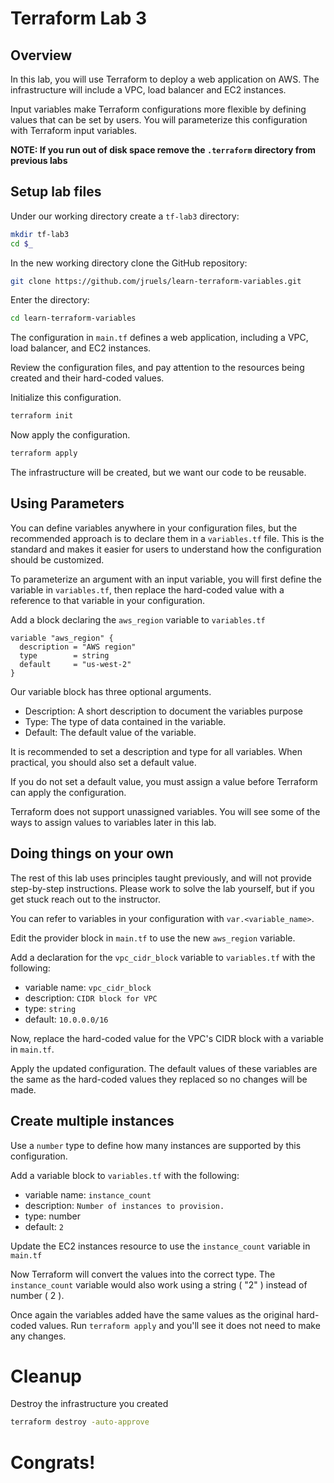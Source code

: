 # Terraform Lab 3

## Overview 
In this lab, you will use Terraform to deploy a web application on AWS. The infrastructure will include a VPC, load balancer and EC2 instances. 

Input variables make Terraform configurations more flexible by defining values that can be set by users. You will parameterize this configuration with Terraform input variables. 

**NOTE: If you run out of disk space remove the `.terraform` directory from previous labs**

## Setup lab files 
Under our working directory create a `tf-lab3` directory:
```sh
mkdir tf-lab3 
cd $_
```

In the new working directory clone the GitHub repository:

```sh
git clone https://github.com/jruels/learn-terraform-variables.git
```

Enter the directory: 
```sh
cd learn-terraform-variables
```

The configuration in `main.tf` defines a web application, including a VPC, load balancer, and EC2 instances.

Review the configuration files, and pay attention to the resources being created and their hard-coded values.

Initialize this configuration.
```sh
terraform init
```

Now apply the configuration.
```sh
terraform apply
```

The infrastructure will be created,  but we want our code to be reusable. 

## Using Parameters

You can define variables anywhere in your configuration files, but the recommended approach is to declare them in a `variables.tf` file. This is the standard and makes it easier for users to understand how the configuration should be customized. 

To parameterize an argument with an input variable, you will first define the variable in `variables.tf`, then replace the hard-coded value with a reference to that variable in your configuration.

Add a block declaring the `aws_region` variable to `variables.tf`

```hcl
variable "aws_region" {
  description = "AWS region"
  type        = string
  default     = "us-west-2"
}
```

Our variable block has three optional arguments. 

- Description: A short description to document the variables purpose 
- Type: The type of data contained in the variable.
- Default: The default value of the variable.

It is recommended to set a description and type for all variables. When practical, you should also set a default value.

If you do not set a default value, you must assign a value before Terraform can apply the configuration.

Terraform does not support unassigned variables. You will see some of the ways to assign values to variables later in this lab.

## Doing things on your own
The rest of this lab uses principles taught previously, and will not provide step-by-step instructions. Please work to solve the lab yourself, but if you get stuck reach out to the instructor.

You can refer to variables in your configuration with `var.<variable_name>`.

Edit the provider block in `main.tf` to use the new `aws_region` variable.

Add a declaration for the `vpc_cidr_block` variable to `variables.tf` with the following: 
- variable name: `vpc_cidr_block`
- description: `CIDR block for VPC`
- type: `string`
- default: `10.0.0.0/16`

Now, replace the hard-coded value for the VPC's CIDR block with a variable in `main.tf`.

Apply the updated configuration. The default values of these variables are the same as the hard-coded values they replaced so no changes will be made.

## Create multiple instances 
Use a `number` type to define how many instances are supported by this configuration. 

Add a variable block to `variables.tf` with the following: 
- variable name: `instance_count`
- description: `Number of instances to provision.`
- type: number 
- default: `2`

Update the EC2 instances resource to use the `instance_count` variable in `main.tf`

Now Terraform will convert the values into the correct type. The `instance_count` variable would also work using a string ( "2" ) instead of number ( 2 ). 


Once again the variables added have the same values as the original hard-coded values. Run `terraform apply` and you'll see it does not need to make any changes.

# Cleanup
Destroy the infrastructure you created
```sh
terraform destroy -auto-approve
```

# Congrats!
